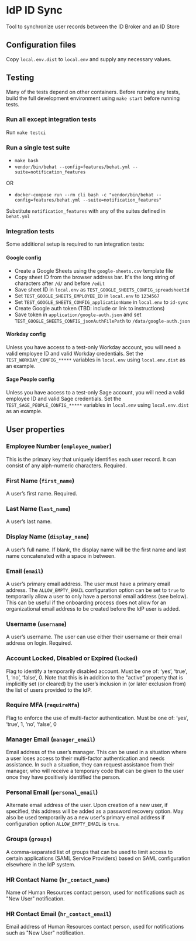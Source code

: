 # IdP ID Sync
Tool to synchronize user records between the ID Broker and an ID Store

## Configuration files
Copy ```local.env.dist``` to ```local.env``` and supply any necessary values.

## Testing

Many of the tests depend on other containers. Before running any tests, build the full development environment using
`make start` before running tests.

### Run all except integration tests

Run `make testci`

### Run a single test suite

- `make bash`
- `vendor/bin/behat --config=features/behat.yml --suite=notification_features`

OR

- `docker-compose run --rm cli bash -c "vendor/bin/behat --config=features/behat.yml --suite=notification_features"`

Substitute `notification_features` with any of the suites defined in `behat.yml`

### Integration tests

Some additional setup is required to run integration tests:

#### Google config

- Create a Google Sheets using the `google-sheets.csv` template file
- Copy sheet ID from the browser address bar. It's the long string of characters after `/d/` and before `/edit`
- Save sheet ID in `local.env` as `TEST_GOOGLE_SHEETS_CONFIG_spreadsheetId`
- Set `TEST_GOOGLE_SHEETS_EMPLOYEE_ID`  in `local.env` to `1234567`
- Set `TEST_GOOGLE_SHEETS_CONFIG_applicationName`  in `local.env` to `id-sync`
- Create Google auth token (TBD: include or link to instructions)
- Save token in `application/google-auth.json` and set `TEST_GOOGLE_SHEETS_CONFIG_jsonAuthFilePath` to `/data/google-auth.json`

#### Workday config

Unless you have access to a test-only Workday account, you will need a valid employee ID and valid Workday credentials.
Set the `TEST_WORKDAY_CONFIG_*****` variables in `local.env` using `local.env.dist` as an example.

#### Sage People config

Unless you have access to a test-only Sage account, you will need a valid employee ID and valid Sage credentials. 
Set the `TEST_SAGE_PEOPLE_CONFIG_*****` variables in `local.env` using `local.env.dist` as an example.

## User properties

### Employee Number (`employee_number`)
This is the primary key that uniquely identifies each user record. It can consist of any alph-numeric characters. Required.

### First Name (`first_name`)
A user’s first name. Required.

### Last Name (`last_name`)
A user’s last name.

### Display Name (`display_name`)
A user’s full name. If blank, the display name will be the first name and last name concatenated with a space in between.

### Email (`email`)
A user’s primary email address. The user must have a primary email address. The `ALLOW_EMPTY_EMAIL` configuration option can be set to `true` to temporarily allow a user to only have a personal email address (see below). This can be useful if the onboarding process does not allow for an organizational email address to be created before the IdP user is added.

### Username (`username`)
A user’s username. The user can use either their username or their email address on login. Required.

### Account Locked, Disabled or Expired (`locked`)
Flag to identify a temporarily disabled account. Must be one of: ‘yes’, ‘true’, 1, ‘no’, ‘false’, 0. Note that this is in addition to the “active” property that is implicitly set (or cleared) by the user’s inclusion in (or later exclusion from) the list of users provided to the IdP.

### Require MFA (`requireMfa`)
Flag to enforce the use of multi-factor authentication. Must be one of: ‘yes’, ‘true’, 1, ‘no’, ‘false’, 0

### Manager Email (`manager_email`)
Email address of the user’s manager. This can be used in a situation where a user loses access to their multi-factor authentication and needs assistance. In such a situation, they can request assistance from their manager, who will receive a temporary code that can be given to the user once they have positively identified the person.

### Personal Email (`personal_email`)
Alternate email address of the user. Upon creation of a new user, if specified, this address will be added as a password recovery option. May also be used temporarily as a new user's primary email address if configuration option `ALLOW_EMPTY_EMAIL` is `true`.

### Groups (`groups`)
A comma-separated list of groups that can be used to limit access to certain applications (SAML Service Providers) based on SAML configuration elsewhere in the IdP system.

### HR Contact Name (`hr_contact_name`)
Name of Human Resources contact person, used for notifications such as "New User" notification.

### HR Contact Email (`hr_contact_email`)
Email address of Human Resources contact person, used for notifications such as "New User" notification.
